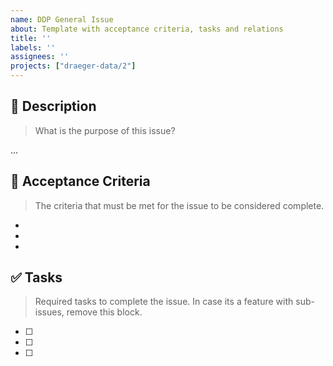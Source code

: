 ```yaml
---
name: DDP General Issue
about: Template with acceptance criteria, tasks and relations
title: ''
labels: ''
assignees: ''
projects: ["draeger-data/2"]
---
```


## 📝 Description
> What is the purpose of this issue?

[//]: # (Sample 1: We need to implement a real-time analytics dashboard that displays user activity, e.g. active sessions, average session length pulled from our existing data sources.)
[//]: # (Sample 2: As a Product Owner I want metrics of all workloads to be collected so that I can charge customers on per-usage level.)

...
 
## 🎯 Acceptance Criteria
> The criteria that must be met for the issue to be considered complete.

[//]: # (Important: Keep the bullet formatting with "-" because this block is electronically transferred to a release report after merge.)
[//]: # (Sample: - User can view analytics data in real-time.)

- 
- 
- 

## ✅ Tasks
> Required tasks to complete the issue. In case its a feature with sub-issues, remove this block.

[//]: # (Use this task list to track the required work to implement this issue.)
[//]: # (Remove this block, if the issue is a Feature. Features are usually implemented by the related sub-issues.)
[//]: # (Sample: - [ ] Create analytics report.)

- [ ] 
- [ ] 
- [ ] 
